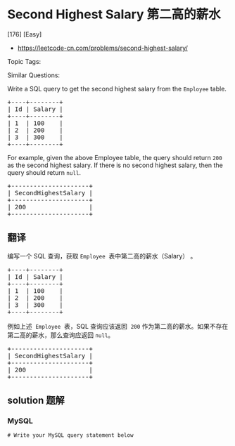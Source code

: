 # Second Highest Salary 第二高的薪水

[176] [Easy]

- https://leetcode-cn.com/problems/second-highest-salary/

Topic Tags:

Similar Questions:

Write a SQL query to get the second highest salary from the `Employee` table.

<pre>+----+--------+
| Id | Salary |
+----+--------+
| 1  | 100    |
| 2  | 200    |
| 3  | 300    |
+----+--------+
</pre>

For example, given the above Employee table, the query should return `200` as the second highest salary. If there is no second highest salary, then the query should return `null`.

<pre>+---------------------+
| SecondHighestSalary |
+---------------------+
| 200                 |
+---------------------+
</pre>

## 翻译

编写一个 SQL 查询，获取 `Employee`  表中第二高的薪水（Salary） 。

<pre>+----+--------+
| Id | Salary |
+----+--------+
| 1  | 100    |
| 2  | 200    |
| 3  | 300    |
+----+--------+
</pre>

例如上述  `Employee`  表，SQL 查询应该返回  `200` 作为第二高的薪水。如果不存在第二高的薪水，那么查询应返回 `null`。

<pre>+---------------------+
| SecondHighestSalary |
+---------------------+
| 200                 |
+---------------------+
</pre>

## solution 题解

### MySQL

```mysql
# Write your MySQL query statement below

```
